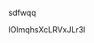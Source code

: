 sdfwqq













































































lOImqhsXcLRVxJLr3l
